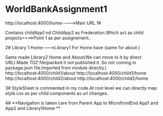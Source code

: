 # WorldBankAssignment1

http://localhost:4000/home---->Main URL
1#

Contains childApp1 nd ChildApp2 as Frederation.Which act as child projects====>Point 1 as per assignement..

2# Library 1 Home--->Library1 For Home have (same for about )

Same made Library2 Home and About(We can move to it by direct URL).Made TGZ file(packed it not published it .So not coming in package.json file.Imported from module directly.) http://localhost:4000/child1/about http://localhost:4000/child1/home http://localhost:4000/child2/about http://localhost:4000/child2/home

3# StyleSheet is commented in my code.At root level we can directly map style.css as per child components as url changes.

4# **Navigation is taken care from Parent App to MicrofrontEnd App1 and App2 and Library1Home **
